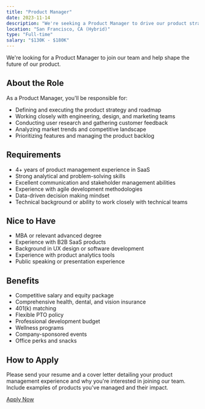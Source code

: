 ```yaml
---
title: "Product Manager"
date: 2023-11-14
description: "We're seeking a Product Manager to drive our product strategy and roadmap"
location: "San Francisco, CA (Hybrid)"
type: "Full-time"
salary: "$130K - $180K"
---
```


We're looking for a Product Manager to join our team and help shape the future of our product.

## About the Role

As a Product Manager, you'll be responsible for:

- Defining and executing the product strategy and roadmap
- Working closely with engineering, design, and marketing teams
- Conducting user research and gathering customer feedback
- Analyzing market trends and competitive landscape
- Prioritizing features and managing the product backlog

## Requirements

- 4+ years of product management experience in SaaS
- Strong analytical and problem-solving skills
- Excellent communication and stakeholder management abilities
- Experience with agile development methodologies
- Data-driven decision making mindset
- Technical background or ability to work closely with technical teams

## Nice to Have

- MBA or relevant advanced degree
- Experience with B2B SaaS products
- Background in UX design or software development
- Experience with product analytics tools
- Public speaking or presentation experience

## Benefits

- Competitive salary and equity package
- Comprehensive health, dental, and vision insurance
- 401(k) matching
- Flexible PTO policy
- Professional development budget
- Wellness programs
- Company-sponsored events
- Office perks and snacks

## How to Apply

Please send your resume and a cover letter detailing your product management experience and why you're interested in joining our team. Include examples of products you've managed and their impact.

[Apply Now](mailto:careers@example.com)
